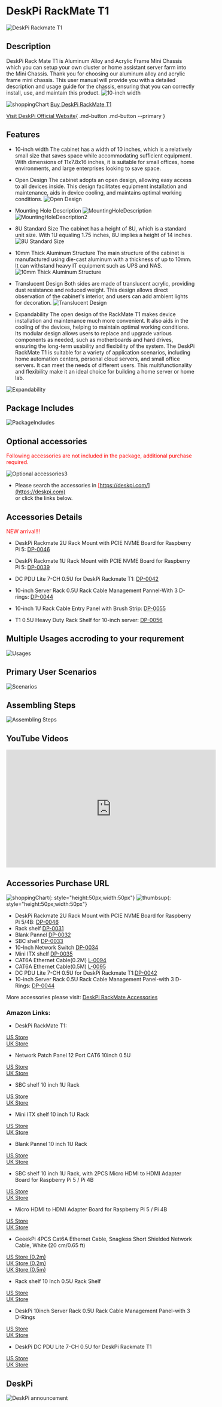 # DeskPi RackMate T1
![DeskPi Rackmate T1](./imgs/rackmateT1/update/DP-0022-01.png)
## Description
DeskPi Rack Mate T1 is Aluminum Alloy and Acrylic Frame Mini Chassis which you can setup your own cluster or home assistant server farm into the Mini Chassis. 
Thank you for choosing our aluminum alloy and acrylic frame mini chassis.
This user manual will provide you with a detailed description and usage guide for the chassis, 
ensuring that you can correctly install, use, and maintain this product.
![10-inch width](./imgs/rackmateT1/update/DP-0022-02.png)

![shoppingChart](./imgs/picomate/shoppingchart.jpg)
[Buy DeskPi RackMate T1](https://deskpi.com/products/deskpi-rackmate-t1-2)

[Visit DeskPi Official Website](https://deskpi.com/){ .md-button .md-button --primary }

## Features
* 10-inch width 
The cabinet has a width of 10 inches, which is a relatively small size that saves space while accommodating sufficient equipment. 
With dimensions of 11x7.8x16 inches, it is suitable for small offices, home environments, and large enterprises looking to save space.

* Open Design
The cabinet adopts an open design, allowing easy access to all devices inside. 
This design facilitates equipment installation and maintenance, aids in device cooling, and maintains optimal working conditions.
![Open Design](./imgs/rackmateT1/update/DP-0022-03.png)

* Mounting Hole Description
![MountingHoleDescription](./imgs/rackmateT1/update/DP-0022-04.png)
![MountingHoleDescription2](./imgs/rackmateT1/update/DP-0022-05.png)

* 8U Standard Size
The cabinet has a height of 8U, which is a standard unit size. 
With 1U equaling 1.75 inches, 8U implies a height of 14 inches.
![8U Standard Size](./imgs/rackmateT1/update/DP-0022-06.png)

* 10mm Thick Aluminum Structure
The main structure of the cabinet is manufactured using die-cast aluminum with a thickness of up
to 10mm.
It can withstand heavy IT equipment such as UPS and NAS.
![10mm Thick Aluminum Structure](./imgs/rackmateT1/update/DP-0022-07.png)

* Translucent Design
Both sides are made of translucent acrylic, providing dust resistance and reduced weight. 
This design allows direct observation of the cabinet's interior, and users can add ambient lights for
decoration.
![Translucent Design](./imgs/rackmateT1/update/DP-0022-08.png)

* Expandability
The open design of the RackMate T1 makes device installation and maintenance much more convenient. It also aids in the cooling of the devices, helping to maintain optimal working conditions.
Its modular design allows users to replace and upgrade various components as needed, such as motherboards and hard drives, ensuring the long-term usability and flexibility of the system.
The DeskPi RackMate T1 is suitable for a variety of application scenarios, including home automation centers, personal cloud servers, and small office servers. 
It can meet the needs of different users. 
This multifunctionality and flexibility make it an ideal choice for building a home server or home lab.

![Expandability](./imgs/rackmateT1/update/DP-0022-09.png)

## Package Includes 

![PackageIncludes](./imgs/rackmateT1/update/DP-0022-10.png)

## Optional accessories
<font color=red> Following accessories are not included in the package,
    additional purchase required. </font></br> 

![Optional accessories3](./imgs/rackmateT1/deskpi_rackmate_t1_accessories.jpg) 

* Please search the accessories in <font color=red>[https://deskpi.com/](https://deskpi.com) </font></br> or click the links below. 

## Accessories Details 

<font color=red> NEW arrival!!!</font><br>

* DeskPi Rackmate 2U Rack Mount with PCIE NVME Board for Raspberry Pi 5: [DP-0046](./rackmate_accessories_3.md)

* DeskPi Rackmate 1U Rack Mount with PCIE NVME Board for Raspberry Pi 5: [DP-0039](./rackmate_accessories_4.md)

* DC PDU Lite 7-CH 0.5U for DeskPi Rackmate T1: [DP-0042](./rackmate_accessories.md)

* 10-inch Server Rack 0.5U Rack Cable Management Pannel-With 3 D-rings: [DP-0044](./rackmate_accessories_2.md)

* 10-inch 1U Rack Cable Entry Panel with Brush Strip: [DP-0055](./rackmate_accessories_5.md)

* T1 0.5U Heavy Duty Rack Shelf for 10-inch server: [DP-0056](./rackmate_accessories_6.md)



## Multiple Usages accroding to your requrement
![Usages](./imgs/rackmateT1/update/DP-0022-13.png)

## Primary User Scenarios
![Scenarios](./imgs/rackmateT1/update/DP-0022-14.png)

## Assembling Steps
![Assembling Steps](./imgs/rackmateT1/update/DP-0022-15.png)

## YouTube Videos
<iframe width="560" height="315" src="https://www.youtube.com/embed/mwcAfQ94cXg?si=L08mH2LI2iv1c-lC" title="YouTube video player" frameborder="0" allow="accelerometer; autoplay; clipboard-write; encrypted-media; gyroscope; picture-in-picture; web-share" referrerpolicy="strict-origin-when-cross-origin" allowfullscreen></iframe>

## Accessories Purchase URL

![shoppingChart](./imgs/picomate/shoppingchart.jpg){: style="height:50px;width:50px"}
![thumbsup](./imgs/rackmateT1/update/thumbsup.png){: style="height:50px;width:50px"}

* DeskPi Rackmate 2U Rack Mount with PCIE NVME Board for Raspberry Pi 5/4B: [DP-0046](https://deskpi.com/)
* Rack shelf [DP-0031](https://deskpi.com/collections/deskpi-rack-mate/products/deskpi)
* Blank Pannel [DP-0032](https://deskpi.com/collections/deskpi-rack-mate/products/deskpi-accessories-blank-pannel)
* SBC shelf [DP-0033](https://deskpi.com/collections/deskpi-rack-mate/products/deskpi-accessories-sbc-shell)
* 10-Inch Network Switch [DP-0034](https://deskpi.com/collections/deskpi-rack-mate/products/deskpi-rackmate-accessory-10-inch-network-switch)
* Mini ITX shelf [DP-0035](https://deskpi.com/collections/deskpi-rack-mate/products/deskpi-rackmate-accessory-mini-itx-shell)
* CAT6A Ethernet Cable(0.2M) [L-0094](https://deskpi.com/collections/new-arrival/products/4-pack-3-8mm-0-2m-snagless-short-shielded-cat6a-ethernet-cable) 
* CAT6A Ethernet Cable(0.5M) [L-0095](https://deskpi.com/collections/new-arrival/products/4-pack-3-8mm-0-5m-snagless-short-shielded-cat6a-ethernet-cable) 
* DC PDU Lite 7-CH 0.5U for DeskPi Rackmate T1:[DP-0042](https://deskpi.com/collections/new-arrival/products/deskpi-dc-pdu-lite-7-ch-0-5u-for-deskpi-rackmate-t1)
* 10-inch Server Rack 0.5U Rack Cable Management Panel-with 3 D-Rings: [DP-0044](https://deskpi.com/collections/new-arrival/products/10inch-server-rack-0-5u-rack-cable-management-panel-with-3-d-rings)

More accessories please visit: [DeskPi RackMate Accessories](./rackmate_accessories_allinone.md)

### Amazon Links:

* DeskPi RackMate T1: 

[US Store](https://www.amazon.com/dp/B0CSCWVTQ7/)
<br>
[UK Store](https://www.amazon.co.uk/dp/B0CS6MHCY8)

* Network Patch Panel 12 Port CAT6 10inch 0.5U

[US Store](https://www.amazon.com/dp/B0D5XPNHHF/)
<br>
[UK Store](https://www.amazon.co.uk/dp/B0D5Q6CJ1J)

* SBC shelf 10 inch 1U Rack

[US Store](https://www.amazon.com/dp/B0D5XMM7HL)
<br> 
[UK Store](https://www.amazon.co.uk/dp/B0D5QL66MB)

* Mini ITX shelf 10 inch 1U Rack

[US Store](https://www.amazon.com/dp/B0D5XNDFDZ/)
<br> 
[UK Store](https://www.amazon.co.uk/dp/B0D5QSB8GY)

* Blank Pannel 10 inch 1U Rack

[US Store]( https://www.amazon.com/dp/B0D5XKZ714/)
<br> 
[UK Store]( https://www.amazon.co.uk/dp/B0D5QP91R9)

* SBC shelf 10 inch 1U Rack, with 2PCS Micro HDMI to HDMI Adapter Board for Raspberry Pi 5 / Pi 4B

[US Store]( https://www.amazon.com/dp/B0D9NGC4DH/)
<br> 
[UK Store]( https://www.amazon.co.uk/dp/B0D9NGC4DH)

* Micro HDMI to HDMI Adapter Board for Raspberry Pi 5 / Pi 4B

[US Store]( https://www.amazon.com/dp/B0D9LDQ7DY/)
<br> 
[UK Store]( https://www.amazon.co.uk/dp/B0D9LDQ7DY)

* GeeekPi 4PCS Cat6A Ethernet Cable, Snagless Short Shielded Network Cable, White (20 cm/0.65 ft)

[US Store (0.2m)](https://www.amazon.com/dp/B0DDXLCYF6/)
<br> 
[UK Store (0.2m)](https://www.amazon.co.uk/dp/B0DDX78486)
<br> 
[UK Store (0.5m)](https://www.amazon.co.uk/dp/B0DDXQH81J)

* Rack shelf 10 Inch 0.5U Rack Shelf

[US Store](https://www.amazon.com/dp/B0DFHCM3YG)
<br> 
[UK Store](https://www.amazon.co.uk/dp/B0DFLQJ436)

* DeskPi 10inch Server Rack 0.5U Rack Cable Management Panel-with 3 D-Rings

[US Store](https://www.amazon.com/dp/B0DGP8TT6Q)
<br> 
[UK Store](https://www.amazon.co.uk/dp/B0DFLQJ436)

* DeskPi DC PDU Lite 7-CH 0.5U for DeskPi Rackmate T1

[US Store](https://www.amazon.com/dp/B0DGFZVXF6)
<br> 
[UK Store](https://www.amazon.co.uk/dp/B0DGGB14KN)


## DeskPi 
![DeskPi announcement](./imgs/rackmateT1/update/DP-0022-16.png)


